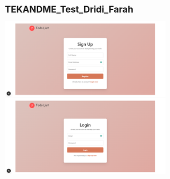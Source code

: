 # TEKANDME_Test_Dridi_Farah

![Screenshot 2023](https://github.com/FarahDvp/images/blob/fae581924e3ee14123c6f93b3c8f28ce19637407/todo-register.png)
![Screenshot 2023](https://github.com/FarahDvp/images/blob/fae581924e3ee14123c6f93b3c8f28ce19637407/todo-login.png)
